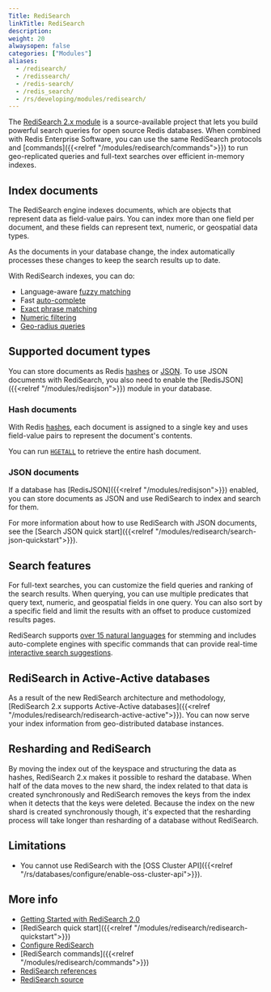 ```yaml
---
Title: RediSearch
linkTitle: RediSearch
description:
weight: 20
alwaysopen: false
categories: ["Modules"]
aliases:
  - /redisearch/
  - /redissearch/
  - /redis-search/
  - /redis_search/
  - /rs/developing/modules/redisearch/
---
```

The [RediSearch 2.x module](https://redis.com/blog/introducing-redisearch-2-0/) is a source-available project that lets you build powerful search queries for open source Redis databases.
When combined with Redis Enterprise Software, you can use the same RediSearch protocols and [commands]({{<relref "/modules/redisearch/commands">}})
to run geo-replicated queries and full-text searches over efficient in-memory indexes.

## Index documents

The RediSearch engine indexes documents, which are objects that represent data as field-value pairs. You can index more than one field per document, and these fields can represent text, numeric, or geospatial data types.

As the documents in your database change, the index automatically processes these changes to keep the search results up to date.

With RediSearch indexes, you can do:
- Language-aware [fuzzy matching](https://redis.io/docs/stack/search/reference/query_syntax/#fuzzy-matching)
- Fast [auto-complete](https://redis.io/docs/stack/search/design/overview/#auto-completion)
- [Exact phrase matching](https://redis.io/docs/stack/search/reference/query_syntax/)
- [Numeric filtering](https://redis.io/docs/stack/search/reference/query_syntax/#numeric-filters-in-query)
- [Geo-radius queries](https://redis.io/docs/stack/search/reference/query_syntax/#geo-filters-in-query)

## Supported document types

You can store documents as Redis [hashes](https://redis.io/docs/manual/data-types/#hashes) or [JSON](http://www.json.org/). To use JSON documents with RediSearch, you also need to enable the [RedisJSON]({{<relref "/modules/redisjson">}}) module in your database.

### Hash documents

With Redis [hashes](https://redis.io/docs/manual/data-types/#hashes), each document is assigned to a single key and uses field-value pairs to represent the document's contents.

You can run [`HGETALL`](https://redis.io/commands/hgetall/) to retrieve the entire hash document.

### JSON documents

If a database has [RedisJSON]({{<relref "/modules/redisjson">}}) enabled, you can store documents as JSON and use RediSearch to index and search for them.

For more information about how to use RediSearch with JSON documents, see the [Search JSON quick start]({{<relref "/modules/redisearch/search-json-quickstart">}}).

## Search features

For full-text searches, you can customize the field queries and ranking of the search results.
When querying, you can use multiple predicates that query text, numeric, and geospatial fields in one query.
You can also sort by a specific field and limit the results with an offset to produce customized results pages.

RediSearch supports [over 15 natural languages](https://redis.io/docs/stack/search/reference/stemming#supported-languages) for stemming and includes auto-complete engines with specific commands that can provide real-time [interactive search suggestions](https://redis.io/commands/ft.sugadd/).

## RediSearch in Active-Active databases

As a result of the new RediSearch architecture and methodology, [RediSearch 2.x supports Active-Active databases]({{<relref "/modules/redisearch/redisearch-active-active">}}).
You can now serve your index information from geo-distributed database instances.

## Resharding and RediSearch

By moving the index out of the keyspace and structuring the data as hashes, RediSearch 2.x makes it possible to reshard the database.
When half of the data moves to the new shard, the index related to that data is created synchronously and RediSearch removes the keys from the index when it detects that the keys were deleted.
Because the index on the new shard is created synchronously though, it's expected that the resharding process will take longer than resharding of a database without RediSearch.

## Limitations

- You cannot use RediSearch with the [OSS Cluster API]({{<relref "/rs/databases/configure/enable-oss-cluster-api">}}).

## More info

- [Getting Started with RediSearch 2.0](https://redis.com/blog/getting-started-with-redisearch-2-0/)
- [RediSearch quick start]({{<relref "/modules/redisearch/redisearch-quickstart">}})
- [Configure RediSearch](https://redis.io/docs/stack/search/configuring/)
- [RediSearch commands]({{<relref "/modules/redisearch/commands">}})
- [RediSearch references](https://redis.io/docs/stack/search/reference/)
- [RediSearch source](https://github.com/RediSearch/RediSearch)
